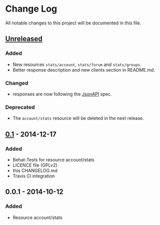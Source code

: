 # Change Log
All notable changes to this project will be documented in this file.

## [Unreleased][unreleased]
### Added
- New resources `stats/account`, `stats/forum` and `stats/groups`.
- Better response description and new clients section in README.md.

### Changed
- responses are now following the [JsonAPI](http://jsonapi.org/) spec.

### Deprecated
- The `account/stats` resource will be deleted in the next release.

## [0.1] - 2014-12-17
### Added
- Behat-Tests for resource account/stats
- LICENCE file (GPLv2)
- this CHANGELOG.md
- Travis CI integration

## 0.0.1 - 2014-10-12
### Added
- Resource account/stats

[unreleased]: https://github.com/youthweb/youthweb-api/compare/0.1...HEAD
[0.1]: https://github.com/youthweb/youthweb-api/compare/0.0.1...0.1
